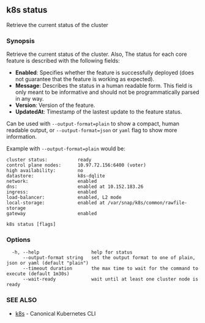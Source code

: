 ## k8s status

Retrieve the current status of the cluster

### Synopsis

Retrieve the current status of the cluster. Also, The status for each
core feature is described with the following fields:
- **Enabled**: Specifies whether the feature is successfully deployed (does not guarantee that the feature is working as expected).
- **Message**: Describes the status in a human readable form. This field is only
meant to be informative and should not be programmatically parsed in any way.
- **Version**: Version of the feature.
- **UpdatedAt**: Timestamp of the lastest update to the feature status.

Can be used with `--output-format=plain` 
to show a compact, human readable output, or `--output-format=json` or `yaml` flag to show 
more information.

Example with `--output-format=plain` would be:
```text
cluster status:           ready
control plane nodes:      10.97.72.156:6400 (voter)
high availability:        no
datastore:                k8s-dqlite
network:                  enabled
dns:                      enabled at 10.152.183.26
ingress:                  enabled
load-balancer:            enabled, L2 mode
local-storage:            enabled at /var/snap/k8s/common/rawfile-storage
gateway                   enabled
```

```
k8s status [flags]
```

### Options

```
  -h, --help                   help for status
      --output-format string   set the output format to one of plain, json or yaml (default "plain")
      --timeout duration       the max time to wait for the command to execute (default 1m30s)
      --wait-ready             wait until at least one cluster node is ready
```

### SEE ALSO

* [k8s](k8s.md)	 - Canonical Kubernetes CLI

